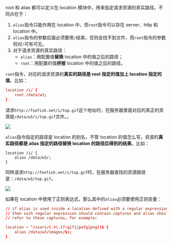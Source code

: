 root 和 alias 都可以定义在 location 模块中，用来指定请求资源的真实路径。不同点在于：

1. `alias`指令只能作用在 location 中，而`root`指令可以存在 server、http 和 location 中。
2. `alias`指令的参数后面必须要用`/`结束，否则会找不到文件，而`root`指令的参数则对`/`可有可无。
3. 对于请求资源的真实路径：
    * `alias`：用配置值**替换** location 中的值之后的路径；
    * `root`：用配置的值**拼接** location 中的值之后的路径。

`root`指令，对应的请求资源的**真实的路径是 root 指定的值加上 location 指定的值**。比如：

```conf
location /i/ {
    root /data/w3;
}
```

请求`http://foofish.net/i/top.gif`这个地址时，在服务器里面对应的真正的资源是`/data/w3/i/top.gif`文件。。

![](http://cnd.qiniu.lin07ux.cn/markdown/1476061025524.png)

`alias`指令指定的路径是 location 的别名，不管 location 的值怎么写，资源的**真实路径都是 alias 指定的路径替换 location 的路径后得到的结果**。比如：

```nginx
location /i/ {
    alias /data/w3/;
}
```

同样请求`http://foofish.net/i/top.gif`时，在服务器查找的资源路径是：`/data/w3/top.gif`。

![](http://cnd.qiniu.lin07ux.cn/markdown/1476061099215.png)

如果在 location 中使用了正则表达式，那么其中的`alias`必须要使用正则变量：

```conf
// if alias is used inside a location defined with a regular expression
// then such regular expression should contain captures and alias should
// refer to these captures, for example:

location ~ ^/users/(.+\.(?:gif|jpe?g|png))$ {
    alias /data/w3/images/$s;
}
```